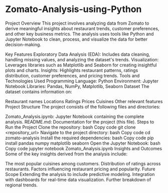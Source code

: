 # Zomato-Analysis-using-Python

Project Overview
This project involves analyzing data from Zomato to derive meaningful insights about restaurant trends, customer preferences, and other key business metrics. The analysis uses tools like Python and Jupyter Notebook to clean, process, and visualize the data for better decision-making.

Key Features
Exploratory Data Analysis (EDA): Includes data cleaning, handling missing values, and analyzing the dataset's trends.
Visualization: Leverages libraries such as Matplotlib and Seaborn for creating insightful plots and charts.
Insights: Highlights restaurant patterns, ratings distribution, customer preferences, and pricing trends.
Tools and Technologies Used
Programming Language: Python
Environment: Jupyter Notebook
Libraries: Pandas, NumPy, Matplotlib, Seaborn
Dataset
The dataset contains information on:

Restaurant names
Locations
Ratings
Prices
Cuisines
Other relevant features
Project Structure
The project consists of the following files and directories:

Zomato_Analysis.ipynb: Jupyter Notebook containing the complete analysis.
README.md: Documentation for the project (this file).
Steps to Run the Project
Clone the repository:
bash
Copy code
git clone <repository_url>
Navigate to the project directory:
bash
Copy code
cd zomato-analysis
Install the required dependencies:
bash
Copy code
pip install pandas numpy matplotlib seaborn
Open the Jupyter Notebook:
bash
Copy code
jupyter notebook Zomato_Analysis.ipynb
Insights and Outcomes
Some of the key insights derived from the analysis include:

The most popular cuisines among customers.
Distribution of ratings across restaurants.
Factors influencing restaurant pricing and popularity.
Future Scope
Extending the analysis to include predictive modeling.
Integration with dashboards for real-time data visualization.
Further breakdown of regional trends.
